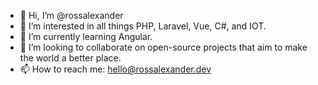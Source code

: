 - 👋 Hi, I’m @rossalexander
- 👀 I’m interested in all things PHP, Laravel, Vue, C#, and IOT.
- 🌱 I’m currently learning Angular.
- 💞️ I’m looking to collaborate on open-source projects that aim to make the world a better place.
- 📫 How to reach me: hello@rossalexander.dev

<!---
rossalexander/rossalexander is a ✨ special ✨ repository because its `README.md` (this file) appears on your GitHub profile.
You can click the Preview link to take a look at your changes.
--->
